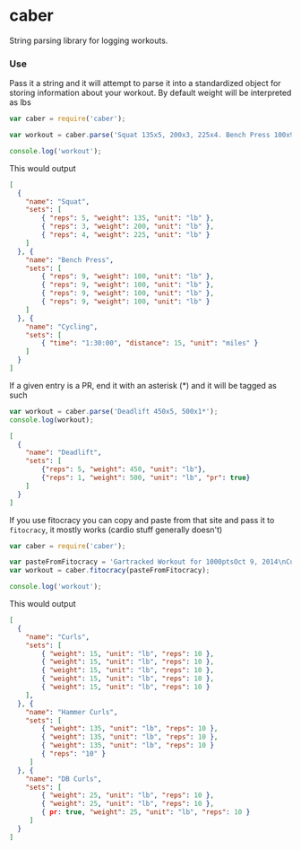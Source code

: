 # caber

String parsing library for logging workouts.

### Use

Pass it a string and it will attempt to parse it into a standardized
object for storing information about your workout.  By default weight
will be interpreted as lbs


```javascript
var caber = require('caber');

var workout = caber.parse('Squat 135x5, 200x3, 225x4. Bench Press 100x9x4 Cycling 1:30:00 15 miles');

console.log('workout');
```

This would output

```json
[
  {
    "name": "Squat",
    "sets": [
        { "reps": 5, "weight": 135, "unit": "lb" },
        { "reps": 3, "weight": 200, "unit": "lb" },
        { "reps": 4, "weight": 225, "unit": "lb" }
    ]
  }, {
    "name": "Bench Press",
    "sets": [
        { "reps": 9, "weight": 100, "unit": "lb" },
        { "reps": 9, "weight": 100, "unit": "lb" },
        { "reps": 9, "weight": 100, "unit": "lb" },
        { "reps": 9, "weight": 100, "unit": "lb" }
    ]
  }, {
    "name": "Cycling",
    "sets": [
        { "time": "1:30:00", "distance": 15, "unit": "miles" }
    ]
  }
]
```

If a given entry is a PR, end it with an asterisk (\*) and it will be
tagged as such

```javascript
var workout = caber.parse('Deadlift 450x5, 500x1*');
console.log(workout);
```

```json
[
  {
    "name": "Deadlift",
    "sets": [
        {"reps": 5, "weight": 450, "unit": "lb"},
        {"reps": 1, "weight": 500, "unit": "lb", "pr": true}
    ]
  }
]
```


If you use fitocracy you can copy and paste from that site and pass it
to `fitocracy`, it mostly works (cardio stuff generally doesn't)

```javascript
var caber = require('caber');

var pasteFromFitocracy = 'Gartracked Workout for 1000ptsOct 9, 2014\nCurls\n15 lb x 10 reps 11\n15 lb x 10 reps 11\n15 lb x 10 reps 11\n15 lb x 10 reps 11\n15 lb x 10 reps 11\nHammer Curls\n135 lb x 10 reps 25\n135 lb x 10 reps 25\n135 lb x 10 reps 25\n135lb x 10 reps 25\nDB Curls\n25 lb x 10 reps 57\n25 lb x 10 reps 57\n25 lb x 10 reps (PR) 57';
var workout = caber.fitocracy(pasteFromFitocracy);

console.log('workout');
```

This would output

```json
[
  {
    "name": "Curls",
    "sets": [
        { "weight": 15, "unit": "lb", "reps": 10 },
        { "weight": 15, "unit": "lb", "reps": 10 },
        { "weight": 15, "unit": "lb", "reps": 10 },
        { "weight": 15, "unit": "lb", "reps": 10 },
        { "weight": 15, "unit": "lb", "reps": 10 }
    ],
  }, {
    "name": "Hammer Curls",
    "sets": [
        { "weight": 135, "unit": "lb", "reps": 10 },
        { "weight": 135, "unit": "lb", "reps": 10 },
        { "weight": 135, "unit": "lb", "reps": 10 }
        { "reps": "10" }
     ]
  }, {
    "name": "DB Curls",
    "sets": [
        { "weight": 25, "unit": "lb", "reps": 10 },
        { "weight": 25, "unit": "lb", "reps": 10 },
        { pr: true, "weight": 25, "unit": "lb", "reps": 10 }
     ]
  }
]
```
